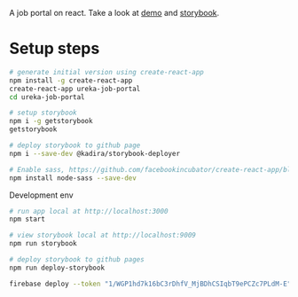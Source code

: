 A job portal on react. Take a look at [demo](https://ureka-job-portal.firebaseapp.com/) and [storybook](https://tuanngominh.github.io/ureka-job-portal/).

# Setup steps
```sh
# generate initial version using create-react-app
npm install -g create-react-app
create-react-app ureka-job-portal
cd ureka-job-portal

# setup storybook
npm i -g getstorybook
getstorybook

# deploy storybook to github page
npm i --save-dev @kadira/storybook-deployer

# Enable sass, https://github.com/facebookincubator/create-react-app/blob/master/packages/react-scripts/template/README.md#adding-a-css-preprocessor-sass-less-etc
npm install node-sass --save-dev


```

Development env
```sh
# run app local at http://localhost:3000
npm start

# view storybook local at http://localhost:9009
npm run storybook

# deploy storybook to github pages
npm run deploy-storybook

firebase deploy --token "1/WGP1hd7k16bC3rDhfV_MjBDhCSIqbT9ePCZc7PLdM-E" --project ureka-job-portal
```